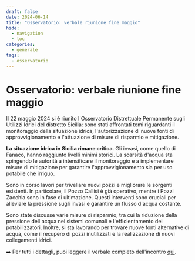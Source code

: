 ```yaml
---
draft: false
date: 2024-06-14
title: "Osservatorio: verbale riunione fine maggio"
hide:
  - navigation
  - toc
categories:
  - generale
tags:
  - osservatorio
---
```



# Osservatorio: verbale riunione fine maggio

Il 22 maggio 2024 si è riunito l'Osservatorio Distrettuale Permanente sugli Utilizzi Idrici del distretto Sicilia: sono stati affrontati temi riguardanti il monitoraggio della situazione idrica, l'autorizzazione di nuove fonti di approvvigionamento e l'attuazione di misure di risparmio e mitigazione.

<!-- more -->

**La situazione idrica in Sicilia rimane critica**. Gli invasi, come quello di Fanaco, hanno raggiunto livelli minimi storici. La scarsità d'acqua sta spingendo le autorità a intensificare il monitoraggio e a implementare misure di mitigazione per garantire l'approvvigionamento sia per uso potabile che irriguo.

Sono in corso lavori per trivellare nuovi pozzi e migliorare le sorgenti esistenti. In particolare, il Pozzo Callisi è già operativo, mentre i Pozzi Zacchia sono in fase di ultimazione. Questi interventi sono cruciali per alleviare la pressione sugli invasi e garantire un flusso d'acqua costante.

Sono state discusse varie misure di risparmio, tra cui la riduzione della pressione dell'acqua nei sistemi comunali e l'efficientamento dei potabilizzatori. Inoltre, si sta lavorando per trovare nuove fonti alternative di acqua, come il recupero di pozzi inutilizzati e la realizzazione di nuovi collegamenti idrici.

➡️ Per tutti i dettagli, puoi leggere il verbale completo dell'incontro [qui](file/0_Verbale_OPUI_22_maggio_2024_v2.pdf).
